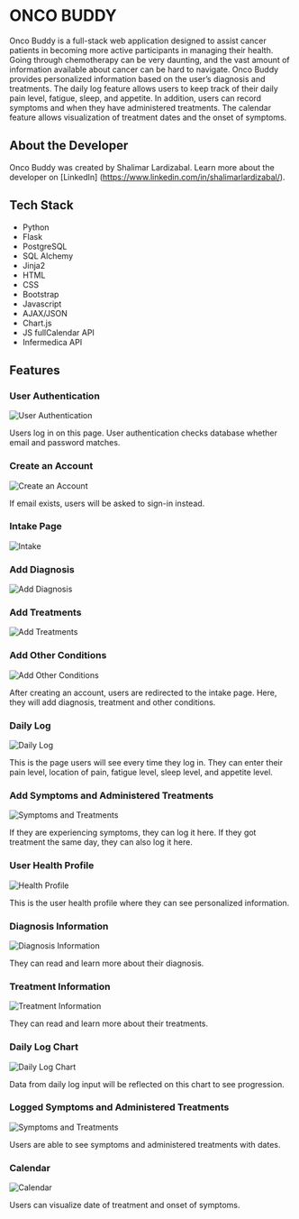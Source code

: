 # ONCO BUDDY

Onco Buddy is a full-stack web application designed to assist cancer patients in becoming more active participants in managing their health. Going through chemotherapy can be very daunting, and the vast amount of information available about cancer can be hard to navigate. Onco Buddy provides personalized information based on the user’s diagnosis and treatments. The daily log feature allows users to keep track of their daily pain level, fatigue, sleep, and appetite. In addition, users can record symptoms and when they have administered treatments. The calendar feature allows visualization of treatment dates and the onset of symptoms. 

## About the Developer

Onco Buddy was created by Shalimar Lardizabal. Learn more about the developer on [LinkedIn] (https://www.linkedin.com/in/shalimarlardizabal/).

## Tech Stack

* Python
* Flask
* PostgreSQL
* SQL Alchemy
* Jinja2
* HTML
* CSS
* Bootstrap
* Javascript
* AJAX/JSON
* Chart.js
* JS fullCalendar API
* Infermedica API

## Features

### User Authentication
![User Authentication](/static/Images/Readme-screenshots/Login.png)

Users log in on this page. User authentication checks database whether email and password matches. 
### Create an Account
![Create an Account](/static/Images/Readme-screenshots/Sign-Up.png)

If email exists, users will be asked to sign-in instead. 

### Intake Page
![Intake](/static/Images/Readme-screenshots/Intake.png)

### Add Diagnosis
![Add Diagnosis](/static/Images/Readme-screenshots/Add-Diagnosis.png)

### Add Treatments
![Add Treatments](/static/Images/Readme-screenshots/Add-Treatment.png)

### Add Other Conditions
![Add Other Conditions](/static/Images/Readme-screenshots/Add-other-conditions.png)

After creating an account, users are redirected to the intake page. Here, they will add diagnosis, treatment and other conditions. 

### Daily Log
![Daily Log](/static/Images/Readme-screenshots/DailyLog.png)

This is the page users will see every time they log in. They can enter their pain level, location of pain, fatigue level, sleep level, and appetite level. 

### Add Symptoms and Administered Treatments
![Symptoms and Treatments](/static/Images/Readme-screenshots/Symptoms-Treatment-Log.png)

If they are experiencing symptoms, they can log it here. If they got treatment the same day, they can also log it here. 

### User Health Profile
![Health Profile](/static/Images/Readme-screenshots/User-Profile.png)

This is the user health profile where they can see personalized information. 

### Diagnosis Information
![Diagnosis Information](/static/Images/Readme-screenshots/Diagnosis.png)

They can read and learn more about their diagnosis. 

### Treatment Information
![Treatment Information](/static/Images/Readme-screenshots/Treatment.png)

They can read and learn more about their treatments. 

### Daily Log Chart
![Daily Log Chart](/static/Images/Readme-screenshots/DailyLog-chart.png)

Data from daily log input will be reflected on this chart to see progression.

### Logged Symptoms and Administered Treatments
![Symptoms and Treatments](/static/Images/Readme-screenshots/Logged.png)

Users are able to see symptoms and administered treatments with dates. 

### Calendar
![Calendar](/static/Images/Readme-screenshots/Calendar.png)

Users can visualize date of treatment and onset of symptoms. 